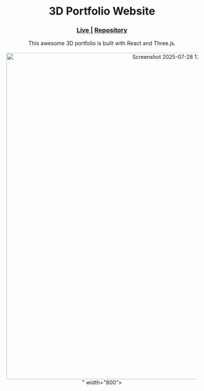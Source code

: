 <h1 align="center">3D Portfolio Website</h1>
<div align="center">
  <h3>
    <a href="https://akash-portfolio-project.netlify.app/" color="white">
      Live
    </a>
    <span> | </span>
    <a href="https://github.com/chingu-voyages/v43-tier3-team-29">
      Repository
    </a>
  </h3>
</div>
<div align="center">
   This awesome 3D portfolio is built with React and Three.js.
</div>
<br/>
<div align="center"><img src="<img width="800" height="860" alt="Screenshot 2025-07-28 125032" src="https://github.com/user-attachments/assets/3acd4240-3a0f-4ad6-b2b7-342fc699ff90" />
" width="800"></img></div>
